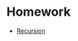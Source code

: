 # Homework

- [Recursion](https://www.codingninjas.com/studio/guided-paths/data-structures-algorithms/content/118522/offering/1380913)

